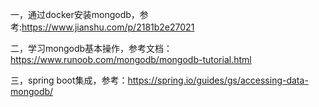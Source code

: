一，通过docker安装mongodb，参考:https://www.jianshu.com/p/2181b2e27021 

二，学习mongodb基本操作，参考文档：https://www.runoob.com/mongodb/mongodb-tutorial.html

三，spring boot集成，参考：https://spring.io/guides/gs/accessing-data-mongodb/